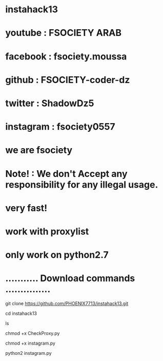 # instahack13
# youtube : FSOCIETY ARAB
# facebook : fsociety.moussa
# github : FSOCIETY-coder-dz
# twitter : ShadowDz5
# instagram : fsociety0557
# we are fsociety
# Note! : We don't Accept any responsibility for any illegal usage.

# very fast!
# work with proxylist
# only work on python2.7
 
# ........... Download commands ...............
 
 
 git clone https://github.com/PHOENIX7713/instahack13.git
 
cd instahack13

ls

chmod +x CheckProxy.py

chmod +x instagram.py

python2 instagram.py
